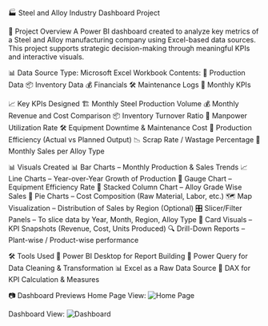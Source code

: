 🏭 Steel and Alloy Industry Dashboard Project

📌 Project Overview
A Power BI dashboard created to analyze key metrics of a Steel and Alloy manufacturing company using Excel-based data sources. This project supports strategic decision-making through meaningful KPIs and interactive visuals.

📊 Data Source
Type: Microsoft Excel Workbook
Contents:
📂 Production Data
📦 Inventory Data
💰 Financials
🛠️ Maintenance Logs
📅 Monthly KPIs

📈 Key KPIs Designed
🏗️ Monthly Steel Production Volume
💰 Monthly Revenue and Cost Comparison
📦 Inventory Turnover Ratio
🧍 Manpower Utilization Rate
🛠️ Equipment Downtime & Maintenance Cost
🔄 Production Efficiency (Actual vs Planned Output)
📉 Scrap Rate / Wastage Percentage
🧾 Monthly Sales per Alloy Type

📊 Visuals Created
📊 Bar Charts – Monthly Production & Sales Trends
📈 Line Charts – Year-over-Year Growth of Production
🎯 Gauge Chart – Equipment Efficiency Rate
🧱 Stacked Column Chart – Alloy Grade Wise Sales
🥧 Pie Charts – Cost Composition (Raw Material, Labor, etc.)
🗺️ Map Visualization – Distribution of Sales by Region (Optional)
🎛️ Slicer/Filter Panels – To slice data by Year, Month, Region, Alloy Type
🔢 Card Visuals – KPI Snapshots (Revenue, Cost, Units Produced)
🔍 Drill-Down Reports – Plant-wise / Product-wise performance

🛠️ Tools Used
🧩 Power BI Desktop for Report Building
🧼 Power Query for Data Cleaning & Transformation
📊 Excel as a Raw Data Source
🧮 DAX for KPI Calculation & Measures

📷 Dashboard Previews
Home Page View:
![Home Page](./images/home_page.png)

Dashboard View:
![Dashboard](./images/dashboard.png)

